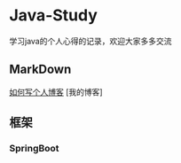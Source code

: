 # Java-Study
学习java的个人心得的记录，欢迎大家多多交流
## MarkDown
[如何写个人博客](https://blog.csdn.net/SIMBA1949/article/details/79001226)
[我的博客]
## 框架
### SpringBoot
